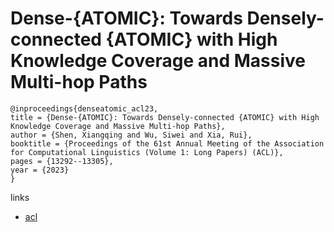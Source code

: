 # Dense-{ATOMIC}: Towards Densely-connected {ATOMIC} with High Knowledge Coverage and Massive Multi-hop Paths

```
@inproceedings{denseatomic_acl23,
title = {Dense-{ATOMIC}: Towards Densely-connected {ATOMIC} with High Knowledge Coverage and Massive Multi-hop Paths},
author = {Shen, Xiangqing and Wu, Siwei and Xia, Rui},
booktitle = {Proceedings of the 61st Annual Meeting of the Association for Computational Linguistics (Volume 1: Long Papers) (ACL)},
pages = {13292--13305},
year = {2023}
}
```

links
- [acl](https://aclanthology.org/2023.acl-long.742)
